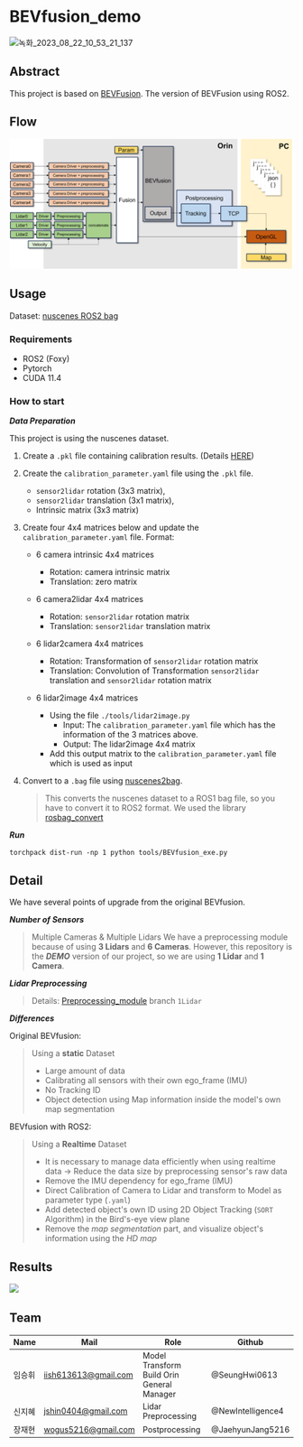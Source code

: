 # BEVfusion_demo

![녹화_2023_08_22_10_53_21_137](https://github.com/SeungHwi0613/BEVfusion_demo/assets/108920644/8d815e30-a434-4253-87ed-b964ad28273b)

## Abstract

This project is based on [BEVFusion](https://github.com/mit-han-lab/bevfusion). The version of BEVFusion using ROS2.

## Flow

<img src='./imgs/bevfusion.png' />

## Usage

Dataset: [nuscenes ROS2 bag](https://drive.google.com/file/d/1OGmt05ZW1WbtR4Xy-vVhWRRuXZ5c2iGx/view?usp=drive_link)

### Requirements

- ROS2 (Foxy)
- Pytorch
- CUDA 11.4

### How to start

***Data Preparation***

This project is using the nuscenes dataset.

1. Create a `.pkl` file containing calibration results.
(Details [HERE](https://github.com/open-mmlab/mmdetection3d/blob/1.0/docs/en/datasets/nuscenes_det.md))

2. Create the `calibration_parameter.yaml` file using the `.pkl` file.
   - `sensor2lidar` rotation (3x3 matrix),
   - `sensor2lidar` translation (3x1 matrix),
   - Intrinsic matrix (3x3 matrix)

3. Create four 4x4 matrices below and update the `calibration_parameter.yaml` file.
   Format:
   
    - 6 camera intrinsic 4x4 matrices
        - Rotation: camera intrinsic matrix
        - Translation: zero matrix
        
    - 6 camera2lidar 4x4 matrices
        - Rotation: `sensor2lidar` rotation matrix
        - Translation: `sensor2lidar` translation matrix
        
    - 6 lidar2camera 4x4 matrices
        - Rotation: Transformation of `sensor2lidar` rotation matrix
        - Translation: Convolution of Transformation `sensor2lidar` translation and `sensor2lidar` rotation matrix
        
    - 6 lidar2image 4x4 matrices
        - Using the file `./tools/lidar2image.py`
            - Input: The `calibration_parameter.yaml` file which has the information of the 3 matrices above.
            - Output: The lidar2image 4x4 matrix
        - Add this output matrix to the `calibration_parameter.yaml` file which is used as input

4. Convert to a `.bag` file using [nuscenes2bag](https://github.com/clynamen/nuscenes2bag).
    > This converts the nuscenes dataset to a ROS1 bag file, so you have to convert it to ROS2 format.
    > We used the library [rosbag_convert](https://ternaris.gitlab.io/rosbags/topics/convert.html)

***Run***

```Shell
torchpack dist-run -np 1 python tools/BEVfusion_exe.py
```

## Detail

We have several points of upgrade from the original BEVfusion.

***Number of Sensors***

> Multiple Cameras & Multiple Lidars
> We have a preprocessing module because of using **3 Lidars** and **6 Cameras**.
> However, this repository is the ***DEMO*** version of our project, so we are using **1 Lidar** and **1 Camera**.

***Lidar Preprocessing***

> Details: [Preprocessing_module](https://github.com/newintelligence4/BEVfusion_preprocess) branch `1Lidar`

***Differences***

Original BEVfusion:

> Using a **static** Dataset
> - Large amount of data
> - Calibrating all sensors with their own ego_frame (IMU)
> - No Tracking ID
> - Object detection using Map information inside the model's own map segmentation

BEVfusion with ROS2:

> Using a **Realtime** Dataset
> - It is necessary to manage data efficiently when using realtime data
>   -> Reduce the data size by preprocessing sensor's raw data
> - Remove the IMU dependency for ego_frame (IMU)
> - Direct Calibration of Camera to Lidar and transform to Model as parameter type (`.yaml`)
> - Add detected object's own ID using 2D Object Tracking (`SORT` Algorithm) in the Bird's-eye view plane
> - Remove the *map segmentation* part, and visualize object's information using the *HD map*

## Results

<img src="./imgs/bevfusion.gif" />

## Team

| Name       | Mail                  | Role              | Github            |
|------------|-----------------------|-------------------|-------------------|
| 임승휘     | iish613613@gmail.com | Model Transform </br> Build Orin </br> General Manager | @SeungHwi0613    |
| 신지혜     | jshin0404@gmail.com | Lidar Preprocessing | @NewIntelligence4 |
| 장재현     | wogus5216@gmail.com | Postprocessing     | @JaehyunJang5216 |
